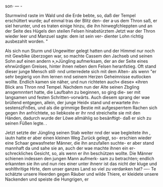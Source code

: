 son· — -

Sturmwind raste im Wald und die Erde bebte, so, daß der
Tempel erschüttert wurde; auf einmal tras der Blitz den-
der a·us dem Thron saß, er siel herunter, und es traten
einige hinzu, die ihn hinwegfchleppten und an der Seite
des Hügels den steilen Felsen hinabstürztem Jetzt war der
Thron wieder leer und Manzuel sagte: dem ist sein ver-
dienter Lohn richtig ausbezahlt worden. "

Als sich nun Sturm und Ungewitter gelegt hatten und
der Himmel nur noch mit Gewblke überzogen war, so machte
Cassem den Jachseb und seinen Sohn auf einen andern
»,»Jüngling aufmerksam, der an der Seite eines ehrwürdigen
Greises, hinter ihnen neben dem Felsen heranfstieg. Oft
stand dieser junge Mensch still· nnd unterredete sich mit
dem Alten- als wenn "er sehr begierig von ihm lernen nnd
seinem Herzen Geheimnisse eutlocken wollte. Endlich kamen
sie näher, und nun richteten auch« diese» «ihren Blick ans
Thron nnd Tempel. Nachdem nun der Alte seinen Zbgling
ansgemnntert hatte, die Laufbahn zu beginnen, so ging die-
ser mit langsamen und festen Schritten-vorwärts. Auch
diesem sprang der wae brüllend entgegen, allein, der junge
Heid« stand und erwartete ihn-sestenszFnßes, und als die
grimmige Bestie mit aufgesperrtem Rachen sich gegen ihn
anfrichtete, so liebkoste er ihr nnd streichelte sie mit den
Händen, dadurch wurde der Löwe allmählig so besänftigt-
daß er sich zu seinen Füßen legte. .

Jetzt setzte der Jüngling seinen Stab weiter nnd der
wae begleitete ihn , iautn hatte er aber einen kleinen Weg
Zurück gelegt, so- erschien wieder eine Schaar gewasfneter
Männer, die ihn anzufallen suchte- er aber stand mannhaft
da und sahe sie an, auch der wae machte ihnen ein er-
schreckliches Gesicht, so, als wenn er ihn beschützen wollte.
Die Männer schienen indessen den jungen Mann aufmerk-
sam zu betrachten; endlich erkannten sie ihn und nun ries
einer unter ihnenr ist das nicht der kluge und wohlthritige
Hirte, dem unser ganzes Land so viel zu verdanken hat? —-
Te schätzte unsere Heerden gegen Räuber und wilde Thiere,
er kleidete unsere Nackenden und speiste die Hungrigen, er

